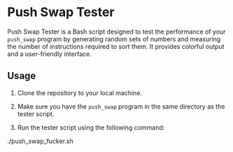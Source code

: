 # Push Swap Tester

Push Swap Tester is a Bash script designed to test the performance of your `push_swap` program by generating random sets of numbers and measuring the number of instructions required to sort them. It provides colorful output and a user-friendly interface.

## Usage

1. Clone the repository to your local machine.

2. Make sure you have the `push_swap` program in the same directory as the tester script.

3. Run the tester script using the following command:
   
  ./push_swap_fucker.sh
